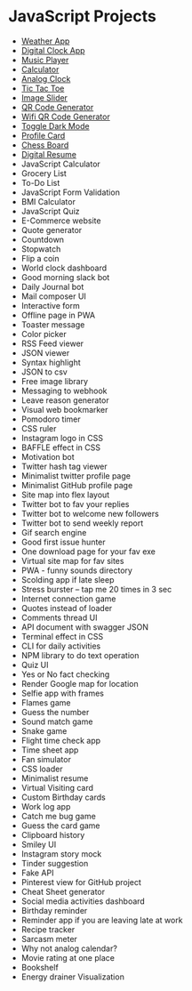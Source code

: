 # JavaScript Projects

- [Weather App](./weather%20app/index.html)
- [Digital Clock App](./digital%20clock/index.html)
- [Music Player](./music%20player/index.html)
- [Calculator](./calculator/index.html)
- [Analog Clock](./analog%20clock/index.html)
- [Tic Tac Toe](./tic%20tac%20toe/index.html)
- [Image Slider](./image%20slider/index.html)
- [QR Code Generator](./qr%20code%20generator/index.html)
- [Wifi QR Code Generator](./wifi%20qr%20code%20generator/index.html)
- [Toggle Dark Mode](./toggle%20dark%20mode/index.html)
- [Profile Card](./profile%20card/index.html)
- [Chess Board](./chess%20board/index.html)
- [Digital Resume](./digital%20resume/index.html)
- JavaScript Calculator
- Grocery List
- To-Do List
- JavaScript Form Validation
- BMI Calculator
- JavaScript Quiz
- E-Commerce website
- Quote generator
- Countdown
- Stopwatch
- Flip a coin
- World clock dashboard
- Good morning slack bot
- Daily Journal bot
- Mail composer UI
- Interactive form
- Offline page in PWA
- Toaster message
- Color picker
- RSS Feed viewer
- JSON viewer
- Syntax highlight
- JSON to csv
- Free image library
- Messaging to webhook
- Leave reason generator
- Visual web bookmarker
- Pomodoro timer
- CSS ruler
- Instagram logo in CSS
- BAFFLE effect in CSS
- Motivation bot
- Twitter hash tag viewer
- Minimalist twitter profile page
- Minimalist GitHub profile page
- Site map into flex layout
- Twitter bot to fav your replies
- Twitter bot to welcome new followers
- Twitter bot to send weekly report
- Gif search engine
- Good first issue hunter
- One download page for your fav exe
- Virtual site map for fav sites
- PWA - funny sounds directory
- Scolding app if late sleep
- Stress burster – tap me 20 times in 3 sec
- Internet connection game
- Quotes instead of loader
- Comments thread UI
- API document with swagger JSON
- Terminal effect in CSS
- CLI for daily activities
- NPM library to do text operation
- Quiz UI
- Yes or No fact checking
- Render Google map for location
- Selfie app with frames
- Flames game
- Guess the number
- Sound match game
- Snake game
- Flight time check app
- Time sheet app
- Fan simulator
- CSS loader
- Minimalist resume
- Virtual Visiting card
- Custom Birthday cards
- Work log app
- Catch me bug game
- Guess the card game
- Clipboard history
- Smiley UI
- Instagram story mock
- Tinder suggestion
- Fake API
- Pinterest view for GitHub project
- Cheat Sheet generator
- Social media activities dashboard
- Birthday reminder
- Reminder app if you are leaving late at work
- Recipe tracker
- Sarcasm meter
- Why not analog calendar?
- Movie rating at one place
- Bookshelf
- Energy drainer Visualization
